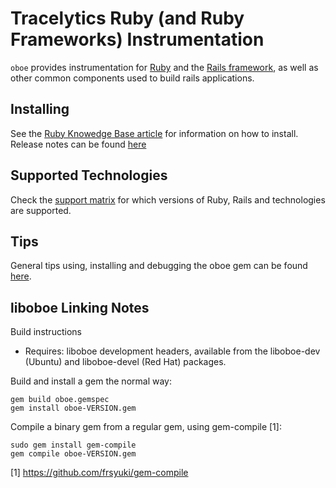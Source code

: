 # Tracelytics Ruby (and Ruby Frameworks) Instrumentation

```oboe``` provides instrumentation for [Ruby](http://www.ruby-lang.org/en/) and the [Rails framework](http://rubyonrails.org/), as well as other
common components used to build rails applications.

## Installing

See the [Ruby Knowedge Base article](http://support.tracelytics.com/kb/instrumenting-your-app/instrumenting-ruby-apps)
for information on how to install. Release notes can be found [here](http://support.tracelytics.com/kb/instrumenting-your-app/ruby-instrumentation-release-notes)

## Supported Technologies

Check the [support matrix](https://github.com/tracelytics/oboe-ruby/wiki/Support-Matrix) for which versions of Ruby, Rails and technologies are supported.

## Tips

General tips using, installing and debugging the oboe gem can be found [here](https://github.com/tracelytics/oboe-ruby/wiki/Ruby-Oboe-Tips).

## liboboe Linking Notes

Build instructions

  - Requires: liboboe development headers, available from the
    liboboe-dev (Ubuntu) and liboboe-devel (Red Hat) packages.

Build and install a gem the normal way:

    gem build oboe.gemspec
    gem install oboe-VERSION.gem

Compile a binary gem from a regular gem, using gem-compile [1]:

    sudo gem install gem-compile
    gem compile oboe-VERSION.gem

[1] https://github.com/frsyuki/gem-compile
